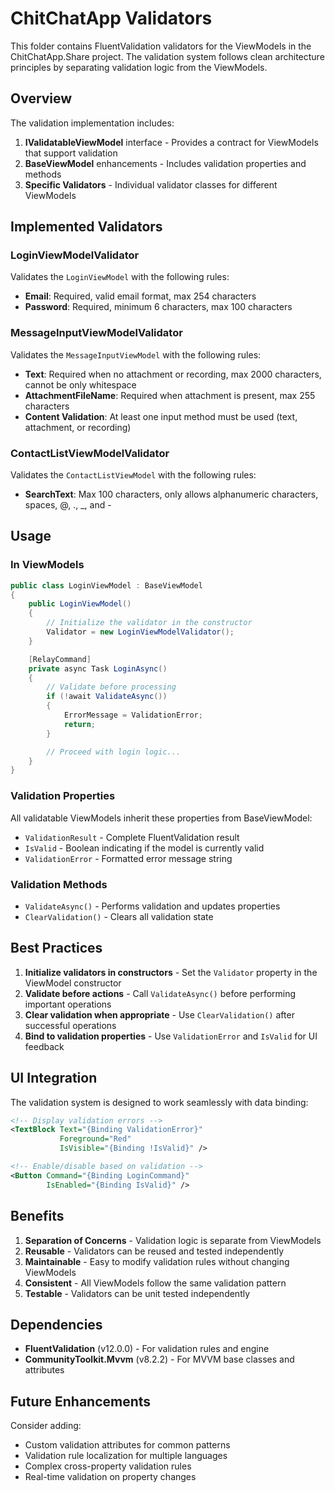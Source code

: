 # ChitChatApp Validators

This folder contains FluentValidation validators for the ViewModels in the ChitChatApp.Share project. The validation system follows clean architecture principles by separating validation logic from the ViewModels.

## Overview

The validation implementation includes:

1. **IValidatableViewModel** interface - Provides a contract for ViewModels that support validation
2. **BaseViewModel** enhancements - Includes validation properties and methods
3. **Specific Validators** - Individual validator classes for different ViewModels

## Implemented Validators

### LoginViewModelValidator

Validates the `LoginViewModel` with the following rules:
- **Email**: Required, valid email format, max 254 characters
- **Password**: Required, minimum 6 characters, max 100 characters

### MessageInputViewModelValidator

Validates the `MessageInputViewModel` with the following rules:
- **Text**: Required when no attachment or recording, max 2000 characters, cannot be only whitespace
- **AttachmentFileName**: Required when attachment is present, max 255 characters
- **Content Validation**: At least one input method must be used (text, attachment, or recording)

### ContactListViewModelValidator

Validates the `ContactListViewModel` with the following rules:
- **SearchText**: Max 100 characters, only allows alphanumeric characters, spaces, @, ., _, and -

## Usage

### In ViewModels

```csharp
public class LoginViewModel : BaseViewModel
{
    public LoginViewModel()
    {
        // Initialize the validator in the constructor
        Validator = new LoginViewModelValidator();
    }

    [RelayCommand]
    private async Task LoginAsync()
    {
        // Validate before processing
        if (!await ValidateAsync())
        {
            ErrorMessage = ValidationError;
            return;
        }

        // Proceed with login logic...
    }
}
```

### Validation Properties

All validatable ViewModels inherit these properties from BaseViewModel:
- `ValidationResult` - Complete FluentValidation result
- `IsValid` - Boolean indicating if the model is currently valid
- `ValidationError` - Formatted error message string

### Validation Methods

- `ValidateAsync()` - Performs validation and updates properties
- `ClearValidation()` - Clears all validation state

## Best Practices

1. **Initialize validators in constructors** - Set the `Validator` property in the ViewModel constructor
2. **Validate before actions** - Call `ValidateAsync()` before performing important operations
3. **Clear validation when appropriate** - Use `ClearValidation()` after successful operations
4. **Bind to validation properties** - Use `ValidationError` and `IsValid` for UI feedback

## UI Integration

The validation system is designed to work seamlessly with data binding:

```xml
<!-- Display validation errors -->
<TextBlock Text="{Binding ValidationError}" 
           Foreground="Red"
           IsVisible="{Binding !IsValid}" />

<!-- Enable/disable based on validation -->
<Button Command="{Binding LoginCommand}"
        IsEnabled="{Binding IsValid}" />
```

## Benefits

1. **Separation of Concerns** - Validation logic is separate from ViewModels
2. **Reusable** - Validators can be reused and tested independently
3. **Maintainable** - Easy to modify validation rules without changing ViewModels
4. **Consistent** - All ViewModels follow the same validation pattern
5. **Testable** - Validators can be unit tested independently

## Dependencies

- **FluentValidation** (v12.0.0) - For validation rules and engine
- **CommunityToolkit.Mvvm** (v8.2.2) - For MVVM base classes and attributes

## Future Enhancements

Consider adding:
- Custom validation attributes for common patterns
- Validation rule localization for multiple languages
- Complex cross-property validation rules
- Real-time validation on property changes


